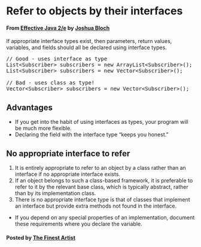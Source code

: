 # Refer to objects by their interfaces

#### From <u>[Effective Java 2/e](https://books.google.co.kr/books/about/Effective_Java.html?id=ka2VUBqHiWkC&hl=en)</u> by <u>[Joshua Bloch](https://en.wikipedia.org/wiki/Joshua_Bloch)</u>

If appropriate interface types exist, then parameters, return values, variables, and fields should all be declared using interface types.

<pre class="prettyprint">
// Good - uses interface as type
List&lt;Subscriber&gt; subscribers = new ArrayList&lt;Subscriber&gt;();
List&lt;Subscriber&gt; subscribers = new Vector&lt;Subscriber&gt;();

// Bad - uses class as type!
Vector&lt;Subscriber&gt; subscribers = new Vector&lt;Subscriber&gt;();
</pre>

## Advantages
* If you get into the habit of using interfaces as types, your program will be much more flexible.
* Declaring the field with the interface type “keeps you honest.”

## No appropriate interface to refer
1. It is entirely appropriate to refer to an object by a class rather than an interface if no appropriate interface exists.
2. If an object belongs to such a class-based framework, it is preferable to refer to it by the relevant base class, which is typically abstract, rather than by its implementation class.
3. There is no appropriate interface type is that of classes that implement an interface but provide extra methods not found in the interface.


* If you depend on any special properties of an implementation, document these requirements where you declare the variable.

#### Posted by <u>[The Finest Artist](http://thefinestartist.com)</u>
